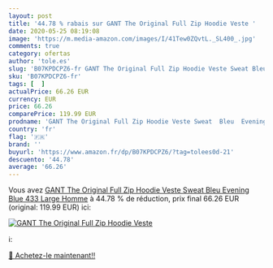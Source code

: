 ```yaml
---
layout: post
title: '44.78 % rabais sur GANT The Original Full Zip Hoodie Veste '
date: 2020-05-25 08:19:08
image: 'https://m.media-amazon.com/images/I/41Tew0ZQvtL._SL400_.jpg'
comments: true
category: ofertas
author: 'tole.es'
slug: 'B07KPDCPZ6-fr GANT The Original Full Zip Hoodie Veste Sweat Bleu Evening...'
sku: 'B07KPDCPZ6-fr'
tags: [  ]
actualPrice: 66.26 EUR
currency: EUR
price: 66.26
comparePrice: 119.99 EUR
prodname: 'GANT The Original Full Zip Hoodie Veste Sweat  Bleu  Evening Blue 433   Large Homme'
country: 'fr'
flag: '🇫🇷'
brand: ''
buyurl: 'https://www.amazon.fr/dp/B07KPDCPZ6/?tag=tolees0d-21'
descuento: '44.78'
average: '66.26'
---
```


Vous avez [GANT The Original Full Zip Hoodie Veste Sweat  Bleu  Evening Blue 433   Large Homme](https://www.amazon.fr/dp/B07KPDCPZ6/?tag=tolees0d-21)  à  44.78 % de réduction, prix final  66.26 EUR (original: 119.99 EUR) ici:

[![GANT The Original Full Zip Hoodie Veste ](https://m.media-amazon.com/images/I/41Tew0ZQvtL._SL400_.jpg)](https://www.amazon.fr/dp/B07KPDCPZ6/?tag=tolees0d-21)

ℹ️:


[🛒 Achetez-le maintenant!!](https://www.amazon.fr/dp/B07KPDCPZ6/?tag=tolees0d-21)
